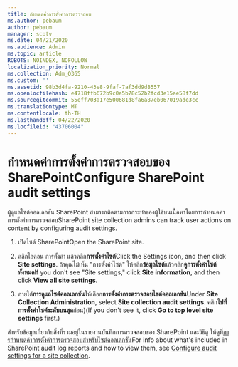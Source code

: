 ```yaml
---
title: กําหนดค่าการตั้งค่าการตรวจสอบ
ms.author: pebaum
author: pebaum
manager: scotv
ms.date: 04/21/2020
ms.audience: Admin
ms.topic: article
ROBOTS: NOINDEX, NOFOLLOW
localization_priority: Normal
ms.collection: Adm_O365
ms.custom: ''
ms.assetid: 98b3d4fa-9210-43e8-9faf-7af3dd9d8557
ms.openlocfilehash: e4718ffb672b9c0e5b78c52b2fcd3e15ae58f7dd
ms.sourcegitcommit: 55eff703a17e500681d8fa6a87eb067019ade3cc
ms.translationtype: MT
ms.contentlocale: th-TH
ms.lasthandoff: 04/22/2020
ms.locfileid: "43706004"
---
```

# <a name="configure-sharepoint-audit-settings"></a><span data-ttu-id="dab88-102">กําหนดค่าการตั้งค่าการตรวจสอบของ SharePoint</span><span class="sxs-lookup"><span data-stu-id="dab88-102">Configure SharePoint audit settings</span></span>

<span data-ttu-id="dab88-103">ผู้ดูแลไซต์คอลเลกชัน SharePoint สามารถติดตามการกระทําของผู้ใช้บนเนื้อหาโดยการกําหนดค่าการตั้งค่าการตรวจสอบ</span><span class="sxs-lookup"><span data-stu-id="dab88-103">SharePoint site collection admins can track user actions on content by configuring audit settings.</span></span>
  
1. <span data-ttu-id="dab88-104">เปิดไซต์ SharePoint</span><span class="sxs-lookup"><span data-stu-id="dab88-104">Open the SharePoint site.</span></span>
    
2. <span data-ttu-id="dab88-105">คลิกไอคอน การตั้งค่า แล้วคลิก**การตั้งค่าไซต์**</span><span class="sxs-lookup"><span data-stu-id="dab88-105">Click the Settings icon, and then click **Site settings**.</span></span> <span data-ttu-id="dab88-106">ถ้าคุณไม่เห็น "การตั้งค่าไซต์" ให้คลิก**ข้อมูลไซต์**แล้วคลิก**ดูการตั้งค่าไซต์ทั้งหมด**</span><span class="sxs-lookup"><span data-stu-id="dab88-106">If you don't see "Site settings," click **Site information**, and then click **View all site settings**.</span></span>
    
3. <span data-ttu-id="dab88-107">ภายใต้**การดูแลไซต์คอลเลกชัน**ให้เลือก**การตั้งค่าการตรวจสอบไซต์คอลเลกชัน**</span><span class="sxs-lookup"><span data-stu-id="dab88-107">Under **Site Collection Administration**, select **Site collection audit settings**.</span></span> <span data-ttu-id="dab88-108">คลิก**ไปที่การตั้งค่าไซต์ระดับบนสุด**ก่อน)</span><span class="sxs-lookup"><span data-stu-id="dab88-108">(If you don't see it, click **Go to top level site settings** first.)</span></span> 
    
<span data-ttu-id="dab88-109">สําหรับข้อมูลเกี่ยวกับสิ่งที่รวมอยู่ในรายงานบันทึกการตรวจสอบของ SharePoint และวิธีดู ให้ดูที่[การกําหนดค่าการตั้งค่าการตรวจสอบสําหรับไซต์คอลเลกชัน](https://go.microsoft.com/fwlink/?linkid=404050)</span><span class="sxs-lookup"><span data-stu-id="dab88-109">For info about what's included in SharePoint audit log reports and how to view them, see [Configure audit settings for a site collection](https://go.microsoft.com/fwlink/?linkid=404050).</span></span>
  

